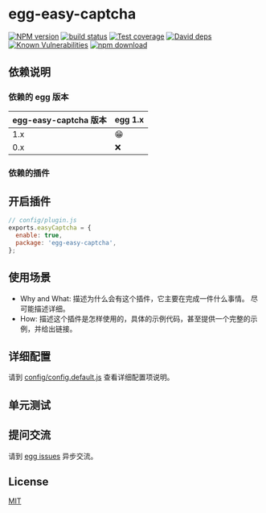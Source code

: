 # egg-easy-captcha

[![NPM version][npm-image]][npm-url]
[![build status][travis-image]][travis-url]
[![Test coverage][codecov-image]][codecov-url]
[![David deps][david-image]][david-url]
[![Known Vulnerabilities][snyk-image]][snyk-url]
[![npm download][download-image]][download-url]

[npm-image]: https://img.shields.io/npm/v/egg-easy-captcha.svg?style=flat-square
[npm-url]: https://npmjs.org/package/egg-easy-captcha
[travis-image]: https://img.shields.io/travis/eggjs/egg-easy-captcha.svg?style=flat-square
[travis-url]: https://travis-ci.org/eggjs/egg-easy-captcha
[codecov-image]: https://img.shields.io/codecov/c/github/eggjs/egg-easy-captcha.svg?style=flat-square
[codecov-url]: https://codecov.io/github/eggjs/egg-easy-captcha?branch=master
[david-image]: https://img.shields.io/david/eggjs/egg-easy-captcha.svg?style=flat-square
[david-url]: https://david-dm.org/eggjs/egg-easy-captcha
[snyk-image]: https://snyk.io/test/npm/egg-easy-captcha/badge.svg?style=flat-square
[snyk-url]: https://snyk.io/test/npm/egg-easy-captcha
[download-image]: https://img.shields.io/npm/dm/egg-easy-captcha.svg?style=flat-square
[download-url]: https://npmjs.org/package/egg-easy-captcha

<!--
Description here.
-->

## 依赖说明

### 依赖的 egg 版本

egg-easy-captcha 版本 | egg 1.x
--- | ---
1.x | 😁
0.x | ❌

### 依赖的插件
<!--

如果有依赖其它插件，请在这里特别说明。如

- security
- multipart

-->

## 开启插件

```js
// config/plugin.js
exports.easyCaptcha = {
  enable: true,
  package: 'egg-easy-captcha',
};
```

## 使用场景

- Why and What: 描述为什么会有这个插件，它主要在完成一件什么事情。
尽可能描述详细。
- How: 描述这个插件是怎样使用的，具体的示例代码，甚至提供一个完整的示例，并给出链接。

## 详细配置

请到 [config/config.default.js](config/config.default.js) 查看详细配置项说明。

## 单元测试

<!-- 描述如何在单元测试中使用此插件，例如 schedule 如何触发。无则省略。-->

## 提问交流

请到 [egg issues](https://github.com/eggjs/egg/issues) 异步交流。

## License

[MIT](LICENSE)
